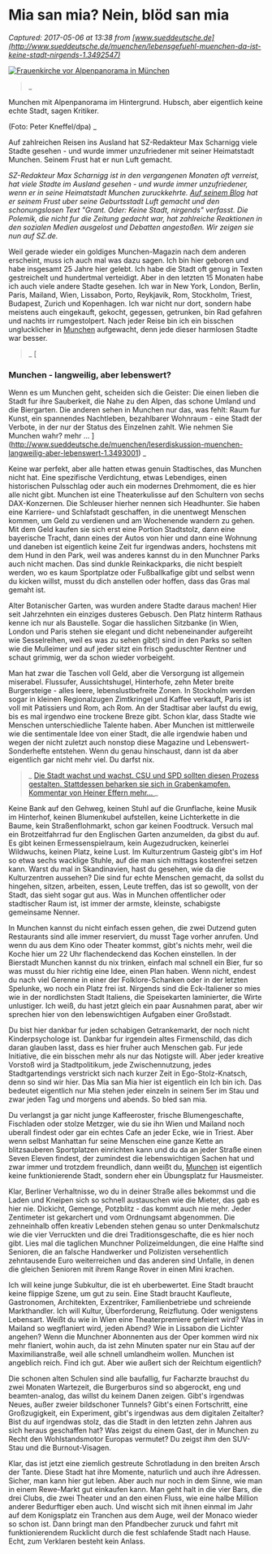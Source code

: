 # Mia san mia? Nein, blöd san mia

_Captured: 2017-05-06 at 13:38 from [www.sueddeutsche.de](http://www.sueddeutsche.de/muenchen/lebensgefuehl-muenchen-da-ist-keine-stadt-nirgends-1.3492547)_

[ ![Frauenkirche vor Alpenpanorama in München](http://media-cdn.sueddeutsche.de/image/sz.1.1736474/156x88?v=1456246294000) ](http://media-cdn.sueddeutsche.de/image/sz.1.1736474/860x860?v=1456246294000&method=resize&cropRatios=0:0-Zoom-www)

> _ 

Munchen mit Alpenpanorama im Hintergrund. Hubsch, aber eigentlich keine echte Stadt, sagen Kritiker.

(Foto: Peter Kneffel/dpa) _

Auf zahlreichen Reisen ins Ausland hat SZ-Redakteur Max Scharnigg viele Stadte gesehen - und wurde immer unzufriedener mit seiner Heimatstadt Munchen. Seinem Frust hat er nun Luft gemacht.

_SZ-Redakteur Max Scharnigg ist in den vergangenen Monaten oft verreist, hat viele Stadte im Ausland gesehen - und wurde immer unzufriedener, wenn er in seine Heimatstadt Munchen zuruckkehrte. [Auf seinem Blog](http://scharnigg.de/2017/05/04/grant-oder-keine-stadt-nirgends/) hat er seinem Frust uber seine Geburtsstadt Luft gemacht und den schonungslosen Text "Grant. Oder: Keine Stadt, nirgends" verfasst. Die Polemik, die nicht fur die Zeitung gedacht war, hat zahlreiche Reaktionen in den sozialen Medien ausgelost und Debatten angestoßen. Wir zeigen sie nun auf SZ.de._

Weil gerade wieder ein goldiges Munchen-Magazin nach dem anderen erscheint, muss ich auch mal was dazu sagen. Ich bin hier geboren und habe insgesamt 25 Jahre hier gelebt. Ich habe die Stadt oft genug in Texten gestreichelt und hundertmal verteidigt. Aber in den letzten 15 Monaten habe ich auch viele andere Stadte gesehen. Ich war in New York, London, Berlin, Paris, Mailand, Wien, Lissabon, Porto, Reykjavik, Rom, Stockholm, Triest, Budapest, Zurich und Kopenhagen. Ich war nicht nur dort, sondern habe meistens auch eingekauft, gekocht, gegessen, getrunken, bin Rad gefahren und nachts irr rumgestolpert. Nach jeder Reise bin ich ein bisschen unglucklicher in [Munchen](http://www.sueddeutsche.de/thema/M%C3%BCnchen) aufgewacht, denn jede dieser harmlosen Stadte war besser.

> _ [

### **Munchen - langweilig, aber lebenswert?**

Wenn es um Munchen geht, scheiden sich die Geister: Die einen lieben die Stadt fur ihre Sauberkeit, die Nahe zu den Alpen, das schone Umland und die Biergarten. Die anderen sehen in Munchen nur das, was fehlt: Raum fur Kunst, ein spannendes Nachtleben, bezahlbarer Wohnraum - eine Stadt der Verbote, in der nur der Status des Einzelnen zahlt. Wie nehmen Sie Munchen wahr? mehr ... ](http://www.sueddeutsche.de/muenchen/leserdiskussion-muenchen-langweilig-aber-lebenswert-1.3493001) _

Keine war perfekt, aber alle hatten etwas genuin Stadtisches, das Munchen nicht hat. Eine spezifische Verdichtung, etwas Lebendiges, einen historischen Pulsschlag oder auch ein modernes Drehmoment, die es hier alle nicht gibt. Munchen ist eine Theaterkulisse auf den Schultern von sechs DAX-Konzernen. Die Schleuser hierher nennen sich Headhunter. Sie haben eine Karriere- und Schlafstadt geschaffen, in die unentwegt Menschen kommen, um Geld zu verdienen und am Wochenende wandern zu gehen. Mit dem Geld kaufen sie sich erst eine Portion Stadtstolz, dann eine bayerische Tracht, dann eines der Autos von hier und dann eine Wohnung und daneben ist eigentlich keine Zeit fur irgendwas anders, hochstens mit dem Hund in den Park, weil was anderes kannst du in den Munchner Parks auch nicht machen. Das sind dunkle Reinkackparks, die nicht bespielt werden, wo es kaum Sportplatze oder Fußballkafige gibt und selbst wenn du kicken willst, musst du dich anstellen oder hoffen, dass das Gras mal gemaht ist.

Alter Botanischer Garten, was wurden andere Stadte daraus machen! Hier seit Jahrzehnten ein einziges dusteres Gebusch. Den Platz hinterm Rathaus kenne ich nur als Baustelle. Sogar die hasslichen Sitzbanke (in Wien, London und Paris stehen sie elegant und dicht nebeneinander aufgereiht wie Sesselreihen, weil es was zu sehen gibt!) sind in den Parks so selten wie die Mulleimer und auf jeder sitzt ein frisch geduschter Rentner und schaut grimmig, wer da schon wieder vorbeigeht.

Man hat zwar die Taschen voll Geld, aber die Versorgung ist allgemein miserabel. Flussufer, Aussichtshugel, Hinterhofe, zehn Meter breite Burgersteige - alles leere, lebenslustbefreite Zonen. In Stockholm werden sogar in kleinen Regionalzugen Zimtkringel und Kaffee verkauft, Paris ist voll mit Patissiers und Rom, ach Rom. An der Stadtisar aber laufst du ewig, bis es mal irgendwo eine trockene Breze gibt. Schon klar, dass Stadte wie Menschen unterschiedliche Talente haben. Aber Munchen ist mittlerweile wie die sentimentale Idee von einer Stadt, die alle irgendwie haben und wegen der nicht zuletzt auch nonstop diese Magazine und Lebenswert-Sonderhefte entstehen. Wenn du genau hinschaust, dann ist da aber eigentlich gar nicht mehr viel. Du darfst nix.

> _ [ Die Stadt wachst und wachst. CSU und SPD sollten diesen Prozess gestalten. Stattdessen beharken sie sich in Grabenkampfen. Kommentar von Heiner Effern mehr... ](http://www.sueddeutsche.de/muenchen/kommentar-muenchen-explodiert-und-die-politik-sieht-zu-1.3478313) _

Keine Bank auf den Gehweg, keinen Stuhl auf die Grunflache, keine Musik im Hinterhof, keinen Blumenkubel aufstellen, keine Lichterkette in die Baume, kein Straßenflohmarkt, schon gar keinen Foodtruck. Versuch mal ein Brotzeitfahrrad fur den Englischen Garten anzumelden, da gibst du auf. Es gibt keinen Ermessenspielraum, kein Augezudrucken, keinerlei Wildwuchs, keinen Platz, keine Lust. Im Kulturzentrum Gasteig gibt's im Hof so etwa sechs wacklige Stuhle, auf die man sich mittags kostenfrei setzen kann. Warst du mal in Skandinavien, hast du gesehen, wie da die Kulturzentren aussehen? Die sind fur echte Menschen gemacht, da sollst du hingehen, sitzen, arbeiten, essen, Leute treffen, das ist so gewollt, von der Stadt, das sieht sogar gut aus. Was in Munchen offentlicher oder stadtischer Raum ist, ist immer der armste, kleinste, schabigste gemeinsame Nenner.

In Munchen kannst du nicht einfach essen gehen, die zwei Dutzend guten Restaurants sind alle immer reserviert, du musst Tage vorher anrufen. Und wenn du aus dem Kino oder Theater kommst, gibt's nichts mehr, weil die Koche hier um 22 Uhr flachendeckend das Kochen einstellen. In der Bierstadt Munchen kannst du nix trinken, einfach mal schnell ein Bier, fur so was musst du hier richtig eine Idee, einen Plan haben. Wenn nicht, endest du nach viel Gerenne in einer der Folklore-Schanken oder in der letzten Spelunke, wo noch ein Platz frei ist. Nirgends sind die Eck-Italiener so mies wie in der nordlichsten Stadt Italiens, die Speisekarten laminierter, die Wirte unlustiger. Ich weiß, du hast jetzt gleich ein paar Ausnahmen parat, aber wir sprechen hier von den lebenswichtigen Aufgaben einer Großstadt.

  


Du bist hier dankbar fur jeden schabigen Getrankemarkt, der noch nicht Kinderpsychologe ist. Dankbar fur irgendein altes Firmenschild, das dich daran glauben lasst, dass es hier fruher auch Menschen gab. Fur jede Initiative, die ein bisschen mehr als nur das Notigste will. Aber jeder kreative Vorstoß wird ja Stadtpolitikum, jede Zwischennutzung, jedes Stadtgartendings verstrickt sich nach kurzer Zeit in Ego-Stolz-Knatsch, denn so sind wir hier. Das Mia san Mia hier ist eigentlich ein Ich bin ich. Das bedeutet eigentlich nur Mia stehen jeder einzeln in seinem 5er im Stau und zwar jeden Tag und morgens und abends. So bled san mia.

Du verlangst ja gar nicht junge Kaffeeroster, frische Blumengeschafte, Fischladen oder stolze Metzger, wie du sie ihn Wien und Mailand noch uberall findest oder gar ein echtes Cafe an jeder Ecke, wie in Triest. Aber wenn selbst Manhattan fur seine Menschen eine ganze Kette an blitzsauberen Sportplatzen einrichten kann und du da an jeder Straße einen Seven Eleven findest, der zumindest die lebenswichtigen Sachen hat und zwar immer und trotzdem freundlich, dann weißt du, [Munchen](http://www.sueddeutsche.de/thema/M%C3%BCnchen) ist eigentlich keine funktionierende Stadt, sondern eher ein Übungsplatz fur Hausmeister.

Klar, Berliner Verhaltnisse, wo du in deiner Straße alles bekommst und die Laden und Kneipen sich so schnell austauschen wie die Mieter, das gab es hier nie. Dickicht, Gemenge, Potzblitz - das kommt auch nie mehr. Jeder Zentimeter ist gekarchert und vom Ordnungsamt abgenommen. Die zehneinhalb offen kreativ Lebenden stehen genau so unter Denkmalschutz wie die vier Verruckten und die drei Traditionsgeschafte, die es hier noch gibt. Lies mal die taglichen Munchner Polizeimeldungen, die eine Halfte sind Senioren, die an falsche Handwerker und Polizisten versehentlich zehntausende Euro weiterreichen und das anderen sind Unfalle, in denen die gleichen Senioren mit ihrem Range Rover in einen Mini krachen.

Ich will keine junge Subkultur, die ist eh uberbewertet. Eine Stadt braucht keine flippige Szene, um gut zu sein. Eine Stadt braucht Kaufleute, Gastronomen, Architekten, Exzentriker, Familienbetriebe und schreiende Markthandler. Ich will Kultur, Überforderung, Reizflutung. Oder wenigstens Lebensart. Weißt du wie in Wien eine Theaterpremiere gefeiert wird? Was in Mailand so wegflaniert wird, jeden Abend? Wie in Lissabon die Lichter angehen? Wenn die Munchner Abonnenten aus der Oper kommen wird nix mehr flaniert, wohin auch, da ist zehn Minuten spater nur ein Stau auf der Maximilianstraße, weil alle schnell umlandheim wollen. Munchen ist angeblich reich. Find ich gut. Aber wie außert sich der Reichtum eigentlich?

Die schonen alten Schulen sind alle baufallig, fur Facharzte brauchst du zwei Monaten Wartezeit, die Burgerburos sind so abgerockt, eng und beamten-analog, das willst du keinem Danen zeigen. Gibt's irgendwas Neues, außer zweier bildschoner Tunnels? Gibt's einen Fortschritt, eine Großzugigkeit, ein Experiment, gibt's irgendwas aus dem digitalen Zeitalter? Bist du auf irgendwas stolz, das die Stadt in den letzten zehn Jahren aus sich heraus geschaffen hat? Was zeigst du einem Gast, der in Munchen zu Recht den Wohlstandsmotor Europas vermutet? Du zeigst ihm den SUV-Stau und die Burnout-Visagen.

Klar, das ist jetzt eine ziemlich gestreute Schrotladung in den breiten Arsch der Tante. Diese Stadt hat ihre Momente, naturlich und auch ihre Adressen. Sicher, man kann hier gut leben. Aber auch nur noch in dem Sinne, wie man in einem Rewe-Markt gut einkaufen kann. Man geht halt in die vier Bars, die drei Clubs, die zwei Theater und an den einen Fluss, wie eine halbe Million anderer Bedurftiger eben auch. Und wischt sich mit ihnen einmal im Jahr auf dem Konigsplatz ein Tranchen aus dem Auge, weil der Monaco wieder so schon ist. Dann bringt man den Pfandbecher zuruck und fahrt mit funktionierendem Rucklicht durch die fest schlafende Stadt nach Hause. Echt, zum Verklaren besteht kein Anlass.
